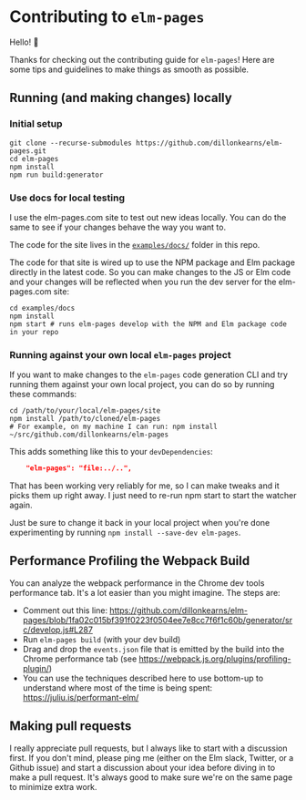 # Contributing to `elm-pages`

Hello! 👋

Thanks for checking out the contributing guide for `elm-pages`! Here are some tips and guidelines to make things as smooth as possible.

## Running (and making changes) locally

### Initial setup

```shell
git clone --recurse-submodules https://github.com/dillonkearns/elm-pages.git
cd elm-pages
npm install
npm run build:generator
```

### Use docs for local testing

I use the elm-pages.com site to test out new ideas locally. You can do the same to see if your changes behave the way you want to.

The code for the site lives in the [`examples/docs/`](https://github.com/dillonkearns/elm-pages/tree/master/examples/docs) folder in this repo.

The code for that site is wired up to use the NPM package and Elm package directly in the latest code. So you can make changes to the JS or Elm code and your changes will be reflected when you run the dev server for the elm-pages.com site:

```shell
cd examples/docs
npm install
npm start # runs elm-pages develop with the NPM and Elm package code in your repo
```

### Running against your own local `elm-pages` project

If you want to make changes to the `elm-pages` code generation CLI and try running them against your own local project, you can do so by running these commands:

```shell
cd /path/to/your/local/elm-pages/site
npm install /path/to/cloned/elm-pages
# For example, on my machine I can run: npm install ~/src/github.com/dillonkearns/elm-pages
```

This adds something like this to your `devDependencies`:

```json
    "elm-pages": "file:../..",
```

That has been working very reliably for me, so I can make tweaks and it picks them up right away. I just need to re-run npm start to start the watcher again.

Just be sure to change it back in your local project when you're done experimenting by running `npm install --save-dev elm-pages`.

## Performance Profiling the Webpack Build

You can analyze the webpack performance in the Chrome dev tools performance tab.
It's a lot easier than you might imagine. The steps are:

- Comment out this line: https://github.com/dillonkearns/elm-pages/blob/1fa02c015bf391f0223f0504ee7e8cc7f6f1c60b/generator/src/develop.js#L287
- Run `elm-pages build` (with your dev build)
- Drag and drop the `events.json` file that is emitted by the build into the Chrome performance tab (see https://webpack.js.org/plugins/profiling-plugin/)
- You can use the techniques described here to use bottom-up to understand where most of the time is being spent: https://juliu.is/performant-elm/

## Making pull requests

I really appreciate pull requests, but I always like to start with a discussion first. If you don't mind, please ping me (either on the Elm slack, Twitter, or a Github issue) and start a discussion about your idea before diving in to make a pull request. It's always good to make sure we're on the same page to minimize extra work.
